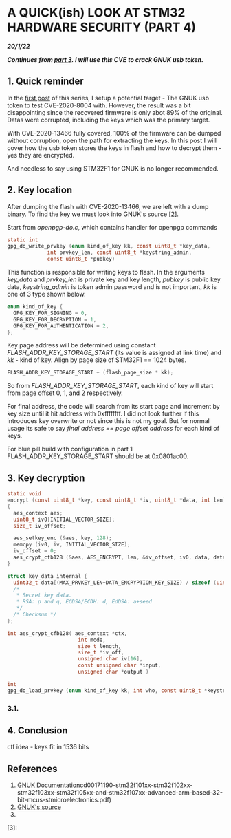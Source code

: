 # A QUICK(ish) LOOK AT STM32 HARDWARE SECURITY (PART 4)

***20/1/22***

***Continues from [part 3](./cve-2020-13466-2.md). I will use this CVE to crack GNUK usb token.***

## 1. Quick reminder

In the [first post](../CVE-2020-8004/cve-2020-8004.md) of this series, I setup a potential target - The GNUK usb token to test CVE-2020-8004 with. However, the result was a bit disappointing since the recovered firmware is only abot 89% of the original. Datas were corrupted, including the keys which was the primary target.

With CVE-2020-13466 fully covered, 100% of the firmware can be dumped without corruption, open the path for extracting the keys. In this post I will cover how the usb token stores the keys in flash and how to decrypt them - yes they are encrypted.

And needless to say using STM32F1 for GNUK is no longer recommended.

## 2. Key location

After dumping the flash with CVE-2020-13466, we are left with a dump binary. To find the key we must look into GNUK\'s source \[[2]\].

Start from *openpgp-do.c*, which contains handler for openpgp commands

```c
static int
gpg_do_write_prvkey (enum kind_of_key kk, const uint8_t *key_data,
             int prvkey_len, const uint8_t *keystring_admin,
             const uint8_t *pubkey)
```

This function is responsible for writing keys to flash. In the arguments *key_data* and *prvkey_len* is private key and key length, *pubkey* is public key data, *keystring_admin* is token admin password and is not important, *kk* is one of 3 type shown below.

```c
enum kind_of_key {
  GPG_KEY_FOR_SIGNING = 0,
  GPG_KEY_FOR_DECRYPTION = 1,
  GPG_KEY_FOR_AUTHENTICATION = 2,
};
```

Key page address will be determined using constant *FLASH_ADDR_KEY_STORAGE_START* (its value is assigned at link time) and *kk* - kind of key. Align by page size of STM32F1 == 1024 bytes.

```c
FLASH_ADDR_KEY_STORAGE_START + (flash_page_size * kk);
```

So from *FLASH_ADDR_KEY_STORAGE_START*, each kind of key will start from page offset 0, 1, and 2 respectively.

For final address, the code will search from its start page and increment by key size until it hit address with 0xffffffff. I did not look further if this introduces key overwrite or not since this is not my goal. But for normal usage its safe to say *final address == page offset address* for each kind of keys.

For blue pill build with configuration in part 1 FLASH_ADDR_KEY_STORAGE_START should be at 0x0801ac00.

## 3. Key decryption

```c
static void
encrypt (const uint8_t *key, const uint8_t *iv, uint8_t *data, int len)
{
  aes_context aes;
  uint8_t iv0[INITIAL_VECTOR_SIZE];
  size_t iv_offset;

  aes_setkey_enc (&aes, key, 128);
  memcpy (iv0, iv, INITIAL_VECTOR_SIZE);
  iv_offset = 0;
  aes_crypt_cfb128 (&aes, AES_ENCRYPT, len, &iv_offset, iv0, data, data);
}
```

```c
struct key_data_internal {
  uint32_t data[(MAX_PRVKEY_LEN+DATA_ENCRYPTION_KEY_SIZE) / sizeof (uint32_t)];
  /*
   * Secret key data.
   * RSA: p and q, ECDSA/ECDH: d, EdDSA: a+seed
   */
  /* Checksum */
};
```

```c
int aes_crypt_cfb128( aes_context *ctx,
                       int mode,
                       size_t length,
                       size_t *iv_off,
                       unsigned char iv[16],
                       const unsigned char *input,
                       unsigned char *output )
```

```c
int
gpg_do_load_prvkey (enum kind_of_key kk, int who, const uint8_t *keystring)
```

### 3.1.

## 4. Conclusion
ctf idea - keys fit in 1536 bits

## References

1. [GNUK Documentation](http://www.fsij.org/doc-gnuk/index.html)cd00171190-stm32f101xx-stm32f102xx-stm32f103xx-stm32f105xx-and-stm32f107xx-advanced-arm-based-32-bit-mcus-stmicroelectronics.pdf)
2. [GNUK\'s source](https://salsa.debian.org/gnuk-team/gnuk/gnuk)
3. []()

[1]: http://www.fsij.org/doc-gnuk/index.html
[2]: https://salsa.debian.org/gnuk-team/gnuk/gnuk
[3]: 